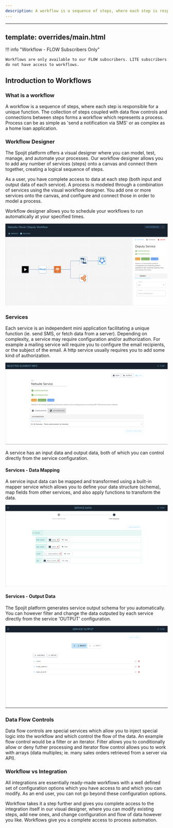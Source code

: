 ```yaml
---
description: A workflow is a sequence of steps, where each step is responsible for a unique function. The collection of steps coupled with data flow controls and connections between steps forms a workflow which represents a process. 
---
```

---
template: overrides/main.html
---

!!! info "Workflow - FLOW Subscribers Only"

    Workflows are only available to our FLOW subscribers. LITE subscribers do not have access to workflows.

## Introduction to Workflows

### What is a workflow
  A workflow is a sequence of steps, where each step is responsible for a unique function. The collection of steps coupled with data flow controls and connections between steps forms a workflow which represents a process. Process can be as simple as 'send a notification via SMS' or as complex as a home loan application.

### Workflow Designer
  The Spojit platform offers a visual designer where you can model, test, manage, and automate your processes. Our workflow designer allows you to add any number of services (steps) onto a canvas and connect them together, creating a logical sequence of steps.

  As a user, you have complete access to data at each step (both input and output data of each service). A process is modeled through a combination of services using the visual workflow designer. You add one or more services onto the canvas, and configure and connect those in order to model a process.

  Workflow designer allows you to schedule your workflows to run automatically at your specified times.

  ![Workflow Designer](/assets/images/workflow/visual-designer.png "Workflow Designer")

### Services
  Each service is an independent mini application facilitating a unique function (ie. send SMS, or fetch data from a server). Depending on complexity, a service may require configuration and/or authorization. For example a mailing service will require you to configure the email recipients, or the subject of the email. A http service usually requires you to add some kind of authorization.

  ![Service Config](/assets/images/workflow/service-config.png "Service Config")

  A service has an input data and output data, both of which you can control directly from the service configuration.

#### Services - Data Mapping
  A service input data can be mapped and transformed using a built-in mapper service which allows you to define your data structure (schema), map fields from other services, and also apply functions to transform the data.

   ![Service Data - Map](/assets/images/workflow/service-data-map.png "Service Data - Map")

#### Services - Output Data
  The Spojit platform generates service output schema for you automatically. You can however filter and change the data outputed by each service directly from the service 'OUTPUT' configuration.

  ![Service Output - Schema](/assets/images/workflow/service-output-data.png "Service Output - Schema")

### Data Flow Controls
  Data flow controls are special services which allow you to inject special logic into the workflow and which control the flow of the data. An example flow control would be a filter or an iterator. Filter allows you to conditionally allow or deny futher processing and iterator flow control allows you to work with arrays (data multiples; ie. many sales orders retrieved from a server via API).

### Workflow vs Integration
  All integrations are essentially ready-made workflows with a well defined set of configuration options which you have access to and which you can modify. As an end user, you can not go beyond these configuration options.
  
  Workflow takes it a step further and gives you complete access to the integration itself in our visual designer, where you can modify existing steps, add new ones, and change configuration and flow of data however you like. Workflows give you a complete access to process automation.

